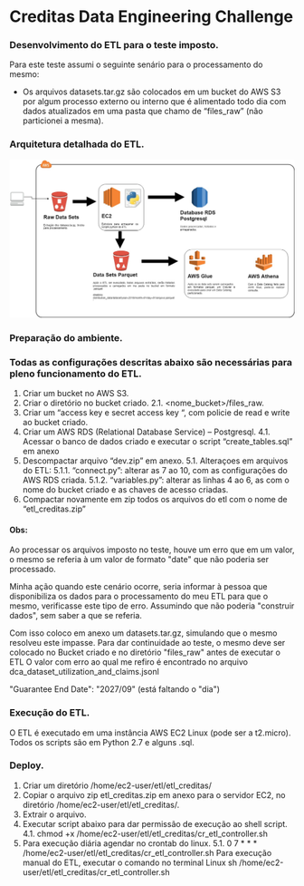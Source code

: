 # Creditas Data Engineering Challenge

### Desenvolvimento do ETL para o teste imposto.
Para este teste assumi o seguinte senário para o processamento do mesmo:
-	Os arquivos datasets.tar.gz são colocados em um bucket do AWS S3 por algum processo externo ou interno que é alimentado todo dia com dados atualizados em uma pasta que chamo de “files_raw” (não particionei a mesma).

### Arquitetura detalhada do ETL.

![](Fluxograma_ETL.jpg)

### Preparação do ambiente.

### Todas as configurações descritas abaixo são necessárias para pleno funcionamento do ETL. 
1.	Criar um bucket no AWS S3.
2.	Criar o diretório no bucket criado.
2.1.	<nome_bucket>/files_raw.
3.	Criar um “access key e secret access key “, com policie de read e write ao bucket criado.
4.	Criar um AWS RDS (Relational Database Service) – Postgresql.
4.1.	Acessar o banco de dados criado e executar o script “create_tables.sql” em anexo
5.	Descompactar arquivo “dev.zip” em anexo.
5.1.	Alteraçoes em arquivos do ETL:
5.1.1.	“connect.py”: alterar as 7 ao 10, com as configurações do AWS RDS criada.
5.1.2.	“variables.py”: alterar as linhas 4 ao 6, as com o nome do bucket criado e as chaves de acesso criadas.
6.	Compactar novamente em zip todos os arquivos do etl com o nome de “etl_creditas.zip”

#### Obs:

Ao processar os arquivos imposto no teste, houve um erro que em um valor, o mesmo se referia à um valor de formato "date" que não poderia ser
processado. 

Minha ação quando este cenário ocorre, seria informar à pessoa que disponibiliza os dados para o processamento do meu ETL para que o mesmo,
verificasse este tipo de erro. Assumindo que não poderia "construir dados", sem saber a que se referia.

Com isso coloco em anexo um datasets.tar.gz, simulando que o mesmo resolveu este impasse. Para dar continuidade ao teste, o mesmo deve ser colocado no Bucket criado e no diretório "files_raw" antes de executar o ETL
O valor com erro ao qual me refiro é encontrado no arquivo dca_dataset_utilization_and_claims.jsonl

"Guarantee End Date": "2027/09" (está faltando o "dia")


### Execução do ETL.

O ETL é executado em uma instância AWS EC2 Linux (pode ser a t2.micro).
Todos os scripts são em Python 2.7 e alguns .sql.

### Deploy.

1.	Criar um diretório /home/ec2-user/etl/etl_creditas/
2.	Copiar o arquivo zip etl_creditas.zip em anexo para o servidor EC2, no diretório /home/ec2-user/etl/etl_creditas/.
3.	Extrair o arquivo.
4.	Executar script abaixo para dar permissão de execução ao shell script.
4.1.	chmod +x /home/ec2-user/etl/etl_creditas/cr_etl_controller.sh
5.	Para execução diária agendar no crontab do linux.
5.1.	0 7 * * * /home/ec2-user/etl/etl_creditas/cr_etl_controller.sh
Para execução manual do ETL, executar o comando no terminal Linux
sh /home/ec2-user/etl/etl_creditas/cr_etl_controller.sh




